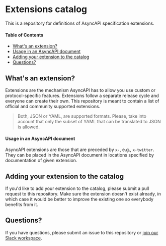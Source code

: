 # Extensions catalog

This is a repository for definitions of AsyncAPI specification extensions.

#### Table of Contents

<!-- TOC depthFrom:2 depthTo:2 -->

- [What's an extension?](#whats-an-extension)
- [Usage in an AsyncAPI document](#usage-in-an-AsyncAPI-document)
- [Adding your extension to the catalog](#adding-your-extension-to-the-catalog)
- [Questions?](#questions)

<!-- /TOC -->

## What's an extension?

Extensions are the mechanism AsyncAPI has to allow you use custom or protocol-specific features. Extensions follow a separate release cycle and everyone can create their own. This repository is meant to contain a list of official and community supported extensions.

> Both, JSON or YAML, are supported formats. Please, take into account that only the subset of YAML that can be translated to JSON is allowed.


#### Usage in an AsyncAPI document
AsyncAPI extensions are those that are preceded by `x-`, e.g., `x-twitter`. They can be placed in the AsyncAPI document in locations specified by documentation of given extension.

## Adding your extension to the catalog

If you'd like to add your extension to the catalog, please submit a pull request to this repository. Make sure the extension doesn't exist already, in which case it would be better to improve the existing one so everybody benefits from it.



## Questions?

If you have questions, please submit an issue to this repository or [join our Slack workspace](https://asyncapi.com/slack-invite).
